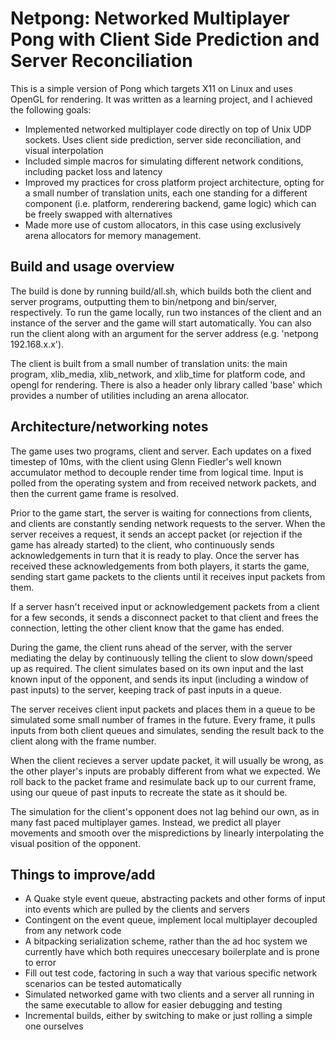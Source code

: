 # Netpong: Networked Multiplayer Pong with Client Side Prediction and Server Reconciliation
This is a simple version of Pong which targets X11 on Linux and uses OpenGL for rendering. It was written as a learning project, and I achieved the following goals:
- Implemented networked multiplayer code directly on top of Unix UDP sockets. Uses client side prediction, server side reconciliation, and visual interpolation
- Included simple macros for simulating different network conditions, including packet loss and latency
- Improved my practices for cross platform project architecture, opting for a small number of translation units, each one standing for a different component (i.e. platform, renderering backend, game logic) which can be freely swapped with alternatives
- Made more use of custom allocators, in this case using exclusively arena allocators for memory management.
## Build and usage overview
The build is done by running build/all.sh, which builds both the client and server programs, outputting them to bin/netpong and bin/server, respectively. To run the game locally, run two instances of the client and an instance of the server and the game will start automatically. You can also run the client along with an argument for the server address (e.g. 'netpong 192.168.x.x').

The client is built from a small number of translation units: the main program, xlib_media, xlib_network, and xlib_time for platform code, and opengl for rendering. There is also a header only library called 'base' which provides a number of utilities including an arena allocator.
## Architecture/networking notes
The game uses two programs, client and server. Each updates on a fixed timestep of 10ms, with the client using Glenn Fiedler's well known accumulator method to decouple render time from logical time. Input is polled from the operating system and from received network packets, and then the current game frame is resolved.

Prior to the game start, the server is waiting for connections from clients, and clients are constantly sending network requests to the server. When the server receives a request, it sends an accept packet (or rejection if the game has already started) to the client, who continuously sends acknowledgements in turn that it is ready to play. Once the server has received these acknowledgements from both players, it starts the game, sending start game packets to the clients until it receives input packets from them.

If a server hasn't received input or acknowledgement packets from a client for a few seconds, it sends a disconnect packet to that client and frees the connection, letting the other client know that the game has ended.

During the game, the client runs ahead of the server, with the server mediating the delay by continuously telling the client to slow down/speed up as required. The client simulates based on its own input and the last known input of the opponent, and sends its input (including a window of past inputs) to the server, keeping track of past inputs in a queue.

The server receives client input packets and places them in a queue to be simulated some small number of frames in the future. Every frame, it pulls inputs from both client queues and simulates, sending the result back to the client along with the frame number.

When the client recieves a server update packet, it will usually be wrong, as the other player's inputs are probably different from what we expected. We roll back to the packet frame and resimulate back up to our current frame, using our queue of past inputs to recreate the state as it should be.

The simulation for the client's opponent does not lag behind our own, as in many fast paced multiplayer games. Instead, we predict all player movements and smooth over the mispredictions by linearly interpolating the visual position of the opponent.
## Things to improve/add
- A Quake style event queue, abstracting packets and other forms of input into events which are pulled by the clients and servers
- Contingent on the event queue, implement local multiplayer decoupled from any network code
- A bitpacking serialization scheme, rather than the ad hoc system we currently have which both requires uneccesary boilerplate and is prone to error
- Fill out test code, factoring in such a way that various specific network scenarios can be tested automatically
- Simulated networked game with two clients and a server all running in the same executable to allow for easier debugging and testing
- Incremental builds, either by switching to make or just rolling a simple one ourselves
